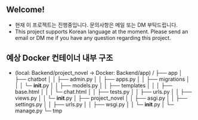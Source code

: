 ## Welcome!
- 현재 이 프로젝트는 진행중입니다. 문의사항은 메일 또는 DM 부탁드립니다.
- This project supports Korean language at the moment. Please send an email or DM me if you have any question regarding this project.

## 예상 Docker 컨테이너 내부 구조
- (local: Backend/project_novel -> Docker: Backend/app)
/
├── app
│   ├── chatbot
│   │   ├── admin.py
│   │   ├── apps.py
│   │   ├── migrations
│   │   │   └─ __init__.py
│   │   ├── models.py
│   │   ├── templates
│   │   │   ├── base.html
│   │   │   └─ chat.html
│   │   ├── tests.py
│   │   ├── urls.py
│   │   ├── views.py
│   │   └─ __init__.py
│   ├── project_novel
│   │   ├── asgi.py
│   │   ├── settings.py
│   │   ├── urls.py
│   │   ├── wsgi.py
│   │   └─ __init__.py
│   └─ manage.py
└─ tmp
